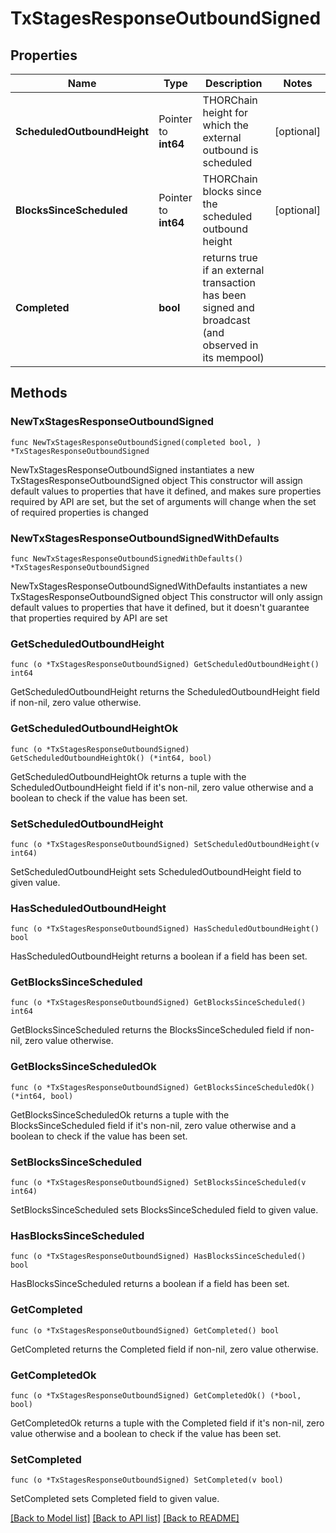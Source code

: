 # TxStagesResponseOutboundSigned

## Properties

Name | Type | Description | Notes
------------ | ------------- | ------------- | -------------
**ScheduledOutboundHeight** | Pointer to **int64** | THORChain height for which the external outbound is scheduled | [optional] 
**BlocksSinceScheduled** | Pointer to **int64** | THORChain blocks since the scheduled outbound height | [optional] 
**Completed** | **bool** | returns true if an external transaction has been signed and broadcast (and observed in its mempool) | 

## Methods

### NewTxStagesResponseOutboundSigned

`func NewTxStagesResponseOutboundSigned(completed bool, ) *TxStagesResponseOutboundSigned`

NewTxStagesResponseOutboundSigned instantiates a new TxStagesResponseOutboundSigned object
This constructor will assign default values to properties that have it defined,
and makes sure properties required by API are set, but the set of arguments
will change when the set of required properties is changed

### NewTxStagesResponseOutboundSignedWithDefaults

`func NewTxStagesResponseOutboundSignedWithDefaults() *TxStagesResponseOutboundSigned`

NewTxStagesResponseOutboundSignedWithDefaults instantiates a new TxStagesResponseOutboundSigned object
This constructor will only assign default values to properties that have it defined,
but it doesn't guarantee that properties required by API are set

### GetScheduledOutboundHeight

`func (o *TxStagesResponseOutboundSigned) GetScheduledOutboundHeight() int64`

GetScheduledOutboundHeight returns the ScheduledOutboundHeight field if non-nil, zero value otherwise.

### GetScheduledOutboundHeightOk

`func (o *TxStagesResponseOutboundSigned) GetScheduledOutboundHeightOk() (*int64, bool)`

GetScheduledOutboundHeightOk returns a tuple with the ScheduledOutboundHeight field if it's non-nil, zero value otherwise
and a boolean to check if the value has been set.

### SetScheduledOutboundHeight

`func (o *TxStagesResponseOutboundSigned) SetScheduledOutboundHeight(v int64)`

SetScheduledOutboundHeight sets ScheduledOutboundHeight field to given value.

### HasScheduledOutboundHeight

`func (o *TxStagesResponseOutboundSigned) HasScheduledOutboundHeight() bool`

HasScheduledOutboundHeight returns a boolean if a field has been set.

### GetBlocksSinceScheduled

`func (o *TxStagesResponseOutboundSigned) GetBlocksSinceScheduled() int64`

GetBlocksSinceScheduled returns the BlocksSinceScheduled field if non-nil, zero value otherwise.

### GetBlocksSinceScheduledOk

`func (o *TxStagesResponseOutboundSigned) GetBlocksSinceScheduledOk() (*int64, bool)`

GetBlocksSinceScheduledOk returns a tuple with the BlocksSinceScheduled field if it's non-nil, zero value otherwise
and a boolean to check if the value has been set.

### SetBlocksSinceScheduled

`func (o *TxStagesResponseOutboundSigned) SetBlocksSinceScheduled(v int64)`

SetBlocksSinceScheduled sets BlocksSinceScheduled field to given value.

### HasBlocksSinceScheduled

`func (o *TxStagesResponseOutboundSigned) HasBlocksSinceScheduled() bool`

HasBlocksSinceScheduled returns a boolean if a field has been set.

### GetCompleted

`func (o *TxStagesResponseOutboundSigned) GetCompleted() bool`

GetCompleted returns the Completed field if non-nil, zero value otherwise.

### GetCompletedOk

`func (o *TxStagesResponseOutboundSigned) GetCompletedOk() (*bool, bool)`

GetCompletedOk returns a tuple with the Completed field if it's non-nil, zero value otherwise
and a boolean to check if the value has been set.

### SetCompleted

`func (o *TxStagesResponseOutboundSigned) SetCompleted(v bool)`

SetCompleted sets Completed field to given value.



[[Back to Model list]](../README.md#documentation-for-models) [[Back to API list]](../README.md#documentation-for-api-endpoints) [[Back to README]](../README.md)


